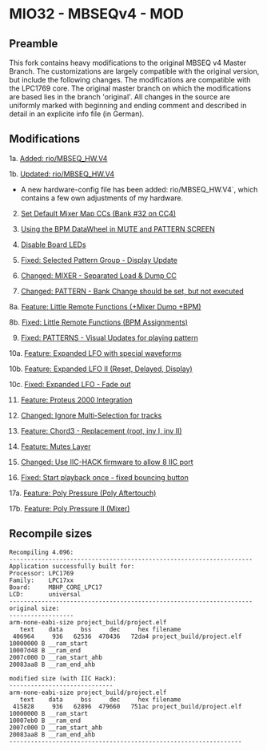MIO32 - MBSEQv4 - MOD
=====================
## Preamble

This fork contains heavy modifications to the original MBSEQ v4 Master Branch. The customizations are largely compatible with the original version, but include the following changes. The modifications are compatible with the LPC1769 core. The original master branch on which the modifications are based lies in the branch 'original'. All changes in the source are uniformly marked with beginning and ending comment and described in detail in an explicite info file (in German).

## Modifications

1a. [Added: rio/MBSEQ_HW.V4](https://github.com/rio-rattenrudel/mios32/commit/b33e896afac3e7300462678385642d790a279765)

1b. [Updated: rio/MBSEQ_HW.V4](https://github.com/rio-rattenrudel/mios32/commit/6928bb396463b6587c4067984cba9d36c8f43985)
  * A new hardware-config file has been added: rio/MBSEQ_HW.V4`, which contains a few own adjustments of my hardware.
  
2. [Set Default Mixer Map CCs (Bank #32 on CC4)](https://github.com/rio-rattenrudel/mios32/commit/f819b62f34d96abf60fec227359852559109abd5)

3. [Using the BPM DataWheel in MUTE and PATTERN SCREEN](https://github.com/rio-rattenrudel/mios32/commit/2c5c8c7cf2d13bd586ba9d1d8777219e64fb6549)

4. [Disable Board LEDs](https://github.com/rio-rattenrudel/mios32/commit/86219c6bfb30c0cdc701e08f40ed9ab4c7230f5b)

5. [Fixed: Selected Pattern Group - Display Update](https://github.com/rio-rattenrudel/mios32/commit/b4bb6aa1a2f24036bcb2a531e550694ea790fd64)

6. [Changed: MIXER - Separated Load & Dump CC](https://github.com/rio-rattenrudel/mios32/commit/458a5f7cd9f34d44d8ce48d0c27219b6607d275e)

7. [Changed: PATTERN - Bank Change should be set, but not executed](https://github.com/rio-rattenrudel/mios32/commit/2d8ea3485af48c657afc8e980958978c032d15ca)

8a. [Feature: Little Remote Functions (+Mixer Dump +BPM)](https://github.com/rio-rattenrudel/mios32/commit/0fccefbcb7c1db8b09b6930d4b34577eadc78395)

8b. [Fixed: Little Remote Functions (BPM Assignments)](https://github.com/rio-rattenrudel/mios32/commit/8e949d27a419daaf9ac75bddbe35d7a8a1c28f91)

9. [Fixed: PATTERNS - Visual Updates for playing pattern](https://github.com/rio-rattenrudel/mios32/commit/8557f20868a7f596aa51279c8c776041be89ebb9)

10a. [Feature: Expanded LFO with special waveforms](https://github.com/rio-rattenrudel/mios32/commit/36a6266d499074261de17ed17fbb855e2cf63c79)

10b. [Feature: Expanded LFO II (Reset, Delayed, Display)](https://github.com/rio-rattenrudel/mios32/commit/a3b7baff0a7a6a9e20dac2870e94182e08a8f5c2)

10c. [Fixed: Expanded LFO - Fade out](https://github.com/rio-rattenrudel/mios32/commit/51b5e481f5b528cd8d80142f7e39f4d4a72d4546)

11. [Feature: Proteus 2000 Integration](https://github.com/rio-rattenrudel/mios32/commit/b444395fcd240f7cd091f3c7e82c5dac74b18755)

12. [Changed: Ignore Multi-Selection for tracks](https://github.com/rio-rattenrudel/mios32/commit/703445c0ea78d9cb6e468c1eadbb31fb4eb4b528)

13. [Feature: Chord3 - Replacement (root, inv I, inv II)](https://github.com/rio-rattenrudel/mios32/commit/a784a9f851fdbadba8240522bb1e1aeac09b7373)

14. [Feature: Mutes Layer](https://github.com/rio-rattenrudel/mios32/commit/a42e063ed5b61e31ffaeedf5ccecf2914adc6a37)

15. [Changed: Use IIC-HACK firmware to allow 8 IIC port](https://github.com/rio-rattenrudel/mios32/commit/d485d7a08f962c78dbadc1680ed094ff28c01145)

16. [Fixed: Start playback once - fixed bouncing button](https://github.com/rio-rattenrudel/mios32/commit/6e905d72e1d44befa386438e57925079c7e68041)

17a. [Feature: Poly Pressure (Poly Aftertouch)](https://github.com/rio-rattenrudel/mios32/commit/4a8d6e5bdfd01b8758e158940f10daeec616a497)

17b. [Feature: Poly Pressure II (Mixer)](https://github.com/rio-rattenrudel/mios32/commit/712ecbb0d744e5b73b63051a25390812f2d1bc78)

## Recompile sizes

```
Recompiling 4.096:
--------------------------------------------------------------------
Application successfully built for:
Processor: LPC1769
Family:    LPC17xx
Board:     MBHP_CORE_LPC17
LCD:       universal
--------------------------------------------------------------------
original size:
------------------
arm-none-eabi-size project_build/project.elf
   text    data     bss     dec     hex filename
 406964     936   62536  470436   72da4 project_build/project.elf
10000000 B __ram_start
10007d48 B __ram_end
2007c000 D __ram_start_ahb
20083aa8 B __ram_end_ahb

modified size (with IIC Hack):
-----------------------------
arm-none-eabi-size project_build/project.elf
   text    data     bss     dec     hex filename
 415828     936   62896  479660   751ac project_build/project.elf
10000000 B __ram_start
10007eb0 B __ram_end
2007c000 D __ram_start_ahb
20083aa8 B __ram_end_ahb
-----------------------------------------------------------------
```
